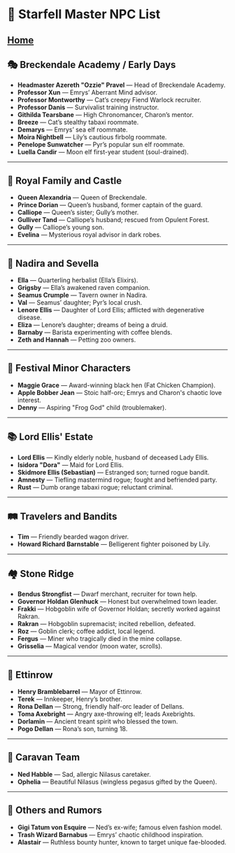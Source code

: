 # 📜 Starfell Master NPC List
[Home](/README.md)
---

## 🎭 Breckendale Academy / Early Days
- **Headmaster Azereth "Ozzie" Pravel** — Head of Breckendale Academy.
- **Professor Xun** — Emrys’ Aberrant Mind advisor.
- **Professor Montworthy** — Cat’s creepy Fiend Warlock recruiter.
- **Professor Danis** — Survivalist training instructor.
- **Githilda Tearsbane** — High Chronomancer, Charon’s mentor.
- **Breeze** — Cat’s stealthy tabaxi roommate.
- **Demarys** — Emrys’ sea elf roommate.
- **Moira Nightbell** — Lily’s cautious firbolg roommate.
- **Penelope Sunwatcher** — Pyr’s popular sun elf roommate.
- **Luella Candir** — Moon elf first-year student (soul-drained).

---

## 👑 Royal Family and Castle
- **Queen Alexandria** — Queen of Breckendale.
- **Prince Dorian** — Queen’s husband, former captain of the guard.
- **Calliope** — Queen’s sister; Gully’s mother.
- **Gulliver Tand** — Calliope’s husband; rescued from Opulent Forest.
- **Gully** — Calliope’s young son.
- **Evelina** — Mysterious royal advisor in dark robes.

---

## 🏡 Nadira and Sevella
- **Ella** — Quarterling herbalist (Ella’s Elixirs).
- **Grigsby** — Ella’s awakened raven companion.
- **Seamus Crumple** — Tavern owner in Nadira.
- **Val** — Seamus’ daughter; Pyr’s local crush.
- **Lenore Ellis** — Daughter of Lord Ellis; afflicted with degenerative disease.
- **Eliza** — Lenore’s daughter; dreams of being a druid.
- **Barnaby** — Barista experimenting with coffee blends.
- **Zeth and Hannah** — Petting zoo owners.

---

## 🐓 Festival Minor Characters
- **Maggie Grace** — Award-winning black hen (Fat Chicken Champion).
- **Apple Bobber Jean** — Stoic half-orc; Emrys and Charon's chaotic love interest.
- **Denny** — Aspiring "Frog God" child (troublemaker).

---

## 📚 Lord Ellis' Estate
- **Lord Ellis** — Kindly elderly noble, husband of deceased Lady Ellis.
- **Isidora "Dora"** — Maid for Lord Ellis.
- **Skidmore Ellis (Sebastian)** — Estranged son; turned rogue bandit.
- **Amnesty** — Tiefling mastermind rogue; fought and befriended party.
- **Rust** — Dumb orange tabaxi rogue; reluctant criminal.

---

## 🛤️ Travelers and Bandits
- **Tim** — Friendly bearded wagon driver.
- **Howard Richard Barnstable** — Belligerent fighter poisoned by Lily.

---

## 🏘️ Stone Ridge
- **Bendus Strongfist** — Dwarf merchant, recruiter for town help.
- **Governor Holdan Glenhuck** — Honest but overwhelmed town leader.
- **Frakki** — Hobgoblin wife of Governor Holdan; secretly worked against Rakran.
- **Rakran** — Hobgoblin supremacist; incited rebellion, defeated.
- **Roz** — Goblin clerk; coffee addict, local legend.
- **Fergus** — Miner who tragically died in the mine collapse.
- **Grisselia** — Magical vendor (moon water, scrolls).

---

## 🏡 Ettinrow
- **Henry Bramblebarrel** — Mayor of Ettinrow.
- **Terek** — Innkeeper, Henry’s brother.
- **Rona Dellan** — Strong, friendly half-orc leader of Dellans.
- **Toma Axebright** — Angry axe-throwing elf; leads Axebrights.
- **Dorlamin** — Ancient treant spirit who blessed the town.
- **Pogo Dellan** — Rona’s son, turning 18.

---

## 🐎 Caravan Team
- **Ned Habble** — Sad, allergic Nilasus caretaker.
- **Ophelia** — Beautiful Nilasus (wingless pegasus gifted by the Queen).

---

## 🌟 Others and Rumors
- **Gigi Tatum von Esquire** — Ned’s ex-wife; famous elven fashion model.
- **Trash Wizard Barnabus** — Emrys’ chaotic childhood inspiration.
- **Alastair** — Ruthless bounty hunter, known to target unique fae-blooded.